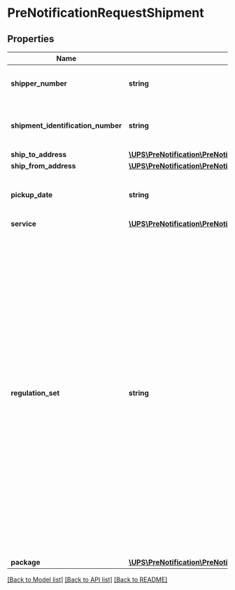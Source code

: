 # PreNotificationRequestShipment

## Properties
Name | Type | Description | Notes
------------ | ------------- | ------------- | -------------
**shipper_number** | **string** | Shipper&#x27;s six digit account number. | 
**shipment_identification_number** | **string** | 1Z Number of the first package in the shipment. | 
**ship_to_address** | [**\UPS\PreNotification\PreNotification\ShipmentShipToAddress**](ShipmentShipToAddress.md) |  | 
**ship_from_address** | [**\UPS\PreNotification\PreNotification\ShipmentShipFromAddress**](ShipmentShipFromAddress.md) |  | 
**pickup_date** | **string** | Date of the On Call Air Pickup. Format is YYYYMMDD | 
**service** | [**\UPS\PreNotification\PreNotification\ShipmentService**](ShipmentService.md) |  | 
**regulation_set** | **string** | The Regulatory set associated with every regulated shipment. It must be same across the shipment. Valid values are: ADR - European Agreement concerning the International Carriage of Dangerous Goods by Road.  49CFR - Title 49 of the United States Code of Federal Regulations.   IATA - International Air Transport Association (IATA) Dangerous Goods Regulations. | 
**package** | [**\UPS\PreNotification\PreNotification\ShipmentPackage[]**](ShipmentPackage.md) |  | 

[[Back to Model list]](../../README.md#documentation-for-models) [[Back to API list]](../../README.md#documentation-for-api-endpoints) [[Back to README]](../../README.md)

